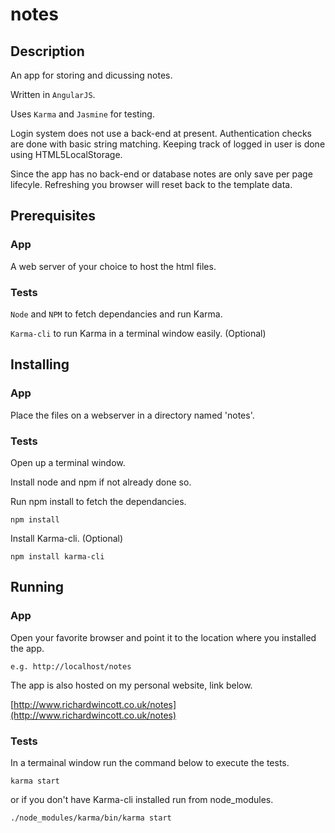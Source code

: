 # notes

## Description
An app for storing and dicussing notes.

Written in `AngularJS`.

Uses `Karma` and `Jasmine` for testing.

Login system does not use a back-end at present. Authentication checks are done with basic string matching. Keeping track of logged in user is done using HTML5LocalStorage.

Since the app has no back-end or database notes are only save per page lifecyle. Refreshing you browser will reset back to the template data.

## Prerequisites
### App
A web server of your choice to host the html files.

### Tests
`Node` and `NPM` to fetch dependancies and run Karma.

`Karma-cli` to run Karma in a terminal window easily. (Optional)

## Installing
### App
Place the files on a webserver in a directory named 'notes'.

### Tests
Open up a terminal window.

Install node and npm if not already done so.

Run npm install to fetch the dependancies.
```
npm install
```
Install Karma-cli. (Optional)
```
npm install karma-cli
```

## Running
### App
Open your favorite browser and point it to the location where you installed the app.
```
e.g. http://localhost/notes
```
The app is also hosted on my personal website, link below.

[http://www.richardwincott.co.uk/notes](http://www.richardwincott.co.uk/notes)


### Tests
In a termainal window run the command below to execute the tests.
```
karma start
```
or if you don't have Karma-cli installed run from node_modules.
```
./node_modules/karma/bin/karma start
```
